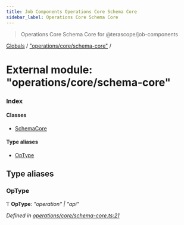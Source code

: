 ```yaml
---
title: Job Components Operations Core Schema Core
sidebar_label: Operations Core Schema Core
---
```


> Operations Core Schema Core for @terascope/job-components

[Globals](../overview.md) / ["operations/core/schema-core"](_operations_core_schema_core_.md) /

# External module: "operations/core/schema-core"

### Index

#### Classes

* [SchemaCore](../classes/_operations_core_schema_core_.schemacore.md)

#### Type aliases

* [OpType](_operations_core_schema_core_.md#optype)

## Type aliases

###  OpType

Ƭ **OpType**: *"operation" | "api"*

*Defined in [operations/core/schema-core.ts:21](https://github.com/terascope/teraslice/tree/0c8b1cfadd6cd255811e506264906c5373f2ebea/packages/job-components/operations/core/schema-core.ts#L21)*
